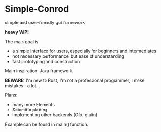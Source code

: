 # Simple-Conrod
simple and user-friendly gui framework

<b>heavy WIP!</b>

The main goal is
 - a simple interface for users, especially for beginners and intermediates
 - not necessary performance, but ease of understanding
 - fast prototyping and construction
 
Main inspiration: Java framework.
 
<b>BEWARE:</b> I'm new to Rust, I'm not a professional programmer, I make mistakes - a lot...
 
Plans:
 - many more Elements
 - Scientific plotting
 - implementing other backends (Gfx, glutin)
 
Example can be found in main() function.

